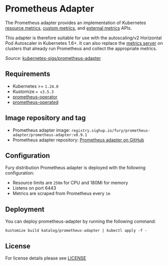 # Prometheus Adapter

<!-- <KFD-DOCS> -->

The Prometheus adapter provides an implementation of Kubernetes
[resource metrics](https://github.com/kubernetes/design-proposals-archive/blob/main/instrumentation/resource-metrics-api.md),
[custom metrics](https://github.com/kubernetes/design-proposals-archive/blob/main/instrumentation/custom-metrics-api.md), and
[external metrics](https://github.com/kubernetes/design-proposals-archive/blob/main/instrumentation/external-metrics-api.md) APIs.

This adapter is therefore suitable for use with the autoscaling/v2 Horizontal Pod Autoscaler in Kubernetes 1.6+.
It can also replace the [metrics server](https://github.com/kubernetes-incubator/metrics-server) on clusters that already run Prometheus and collect the appropriate metrics.

*Source:* [kubernetes-sigs/prometheus-adapter][pa-gh]

## Requirements

- Kubernetes >= `1.24.0`
- Kustomize `= v3.5.3`
- [prometheus-operator](../prometheus-operator)
- [prometheus-operated](../prometheus-operated)

## Image repository and tag

- Prometheus adapter image: `registry.sighup.io/fury/prometheus-adapter/prometheus-adapter:v0.9.1`
- Prometheus adapter repository: [Prometheus adapter on GitHub][pa-gh]

## Configuration

Fury distribution Prometheus adapter is deployed with the following
configuration:
- Resource limits are `250m` for CPU and 180Mi for memory
- Listens on port 6443
- Metrics are scraped from Prometheus every `1m`

## Deployment
You can deploy prometheus-adapter by running the following command:

```shell
kustomize build katalog/prometheus-adapter | kubectl apply -f -
```

<!-- Links -->

[pa-gh]: https://github.com/kubernetes-sigs/prometheus-adapter

<!-- </KFD-DOCS> -->

## License

For license details please see [LICENSE](../../LICENSE)
